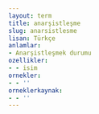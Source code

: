 ```yaml
---
layout: term
title: anarşistleşme
slug: anarsistlesme
lisan: Türkçe
anlamlar:
- Anarşistleşmek durumu
ozellikler:
- - isim
ornekler:
- - ''
orneklerkaynak:
- - ''
---
```

